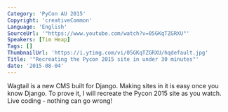 ```yaml
---
Category: 'PyCon AU 2015'
Copyright: 'creativeCommon'
Language: 'English'
SourceUrl: '"https://www.youtube.com/watch?v=05GKqTZGRXU"'
Speakers: [Tim Heap]
Tags: []
ThumbnailUrl: 'https://i.ytimg.com/vi/05GKqTZGRXU/hqdefault.jpg'
Title: '"Recreating the Pycon 2015 site in under 30 minutes"'
date: '2015-08-04'
---
```

Wagtail is a new CMS built for Django. Making sites in it is easy once you know Django. To prove it, I will recreate the Pycon 2015 site as you watch. Live coding - nothing can go wrong!